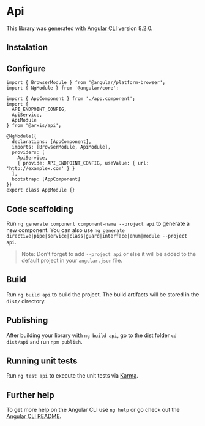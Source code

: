 # Api

This library was generated with [Angular CLI](https://github.com/angular/angular-cli) version 8.2.0.

## Instalation

## Configure
```
import { BrowserModule } from '@angular/platform-browser';
import { NgModule } from '@angular/core';

import { AppComponent } from './app.component';
import {
  API_ENDPOINT_CONFIG,
  ApiService,
  ApiModule
} from '@arxis/api';

@NgModule({
  declarations: [AppComponent],
  imports: [BrowserModule, ApiModule],
  providers: [
    ApiService,
    { provide: API_ENDPOINT_CONFIG, useValue: { url: 'http://examplex.com' } }
  ],
  bootstrap: [AppComponent]
})
export class AppModule {}
```

## Code scaffolding

Run `ng generate component component-name --project api` to generate a new component. You can also use `ng generate directive|pipe|service|class|guard|interface|enum|module --project api`.
> Note: Don't forget to add `--project api` or else it will be added to the default project in your `angular.json` file. 

## Build

Run `ng build api` to build the project. The build artifacts will be stored in the `dist/` directory.

## Publishing

After building your library with `ng build api`, go to the dist folder `cd dist/api` and run `npm publish`.

## Running unit tests

Run `ng test api` to execute the unit tests via [Karma](https://karma-runner.github.io).

## Further help

To get more help on the Angular CLI use `ng help` or go check out the [Angular CLI README](https://github.com/angular/angular-cli/blob/master/README.md).
